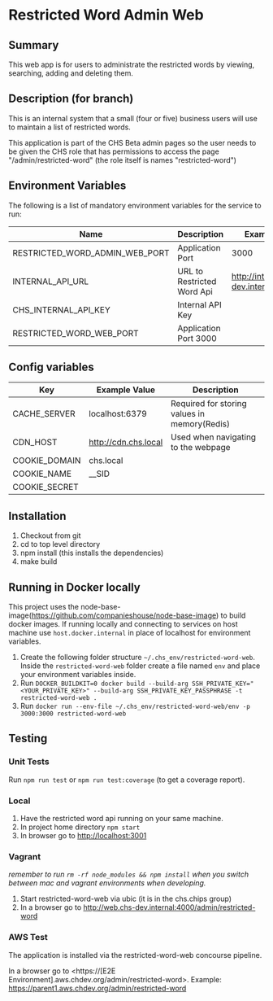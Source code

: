 # Restricted Word Admin Web

## Summary

This web app is for users to administrate the restricted words by viewing, searching, adding and deleting them.

## Description (for branch)

This is an internal system that a small (four or five) business users will use to maintain a list of restricted words.

This application is part of the CHS Beta admin pages so the user needs to be given the CHS role that has permissions to access the page "/admin/restricted-word" (the role itself is names "restricted-word")

## Environment Variables

The following is a list of mandatory environment variables for the service to run:

Name                                        | Description                                                               | Example Value
------------------------------------------- | ------------------------------------------------------------------------- | ------------------------
RESTRICTED_WORD_ADMIN_WEB_PORT              | Application Port                                                          | 3000
INTERNAL_API_URL                            | URL to Restricted Word Api                                                | http://internalapi.chs-dev.internal:4001
CHS_INTERNAL_API_KEY                        | Internal API Key
RESTRICTED_WORD_WEB_PORT                    | Application Port                                                           3000

## Config variables

Key             | Example Value         | Description
----------------|-----------------------|------------------------------------
CACHE_SERVER    | localhost:6379        | Required for storing values in memory(Redis)
CDN_HOST        | http://cdn.chs.local  | Used when navigating to the webpage
COOKIE_DOMAIN   | chs.local             |
COOKIE_NAME     |__SID                  |
COOKIE_SECRET   |                       |

## Installation

1. Checkout from git
2. cd to top level directory
3. npm install  (this installs the dependencies)
4. make build

## Running in Docker locally

This project uses the node-base-image(https://github.com/companieshouse/node-base-image) to build docker images. If running locally and connecting to services on host machine use `host.docker.internal` in place of localhost for environment variables.

1. Create the following folder structure `~/.chs_env/restricted-word-web`. Inside the `restricted-word-web` folder create a file named `env` and place your environment variables inside.
2. Run `DOCKER_BUILDKIT=0 docker build --build-arg SSH_PRIVATE_KEY="<YOUR_PRIVATE_KEY>" --build-arg SSH_PRIVATE_KEY_PASSPHRASE -t restricted-word-web .`
3. Run `docker run --env-file ~/.chs_env/restricted-word-web/env -p 3000:3000 restricted-word-web`


## Testing

### Unit Tests
Run `npm run test` or `npm run test:coverage` (to get a coverage report).

### Local

1. Have the restricted word api running on your same machine.
2. In project home directory `npm start`
3. In browser go to <http://localhost:3001>

### Vagrant

_remember to run `rm -rf node_modules && npm install` when you switch between mac and vagrant environments when developing._

1. Start restricted-word-web via ubic (it is in the chs.chips group)
2. In a browser go to <http://web.chs-dev.internal:4000/admin/restricted-word>

### AWS Test

The application is installed via the restricted-word-web concourse pipeline.

In a browser go to <https://[E2E Environment].aws.chdev.org/admin/restricted-word>. Example:  https://parent1.aws.chdev.org/admin/restricted-word
